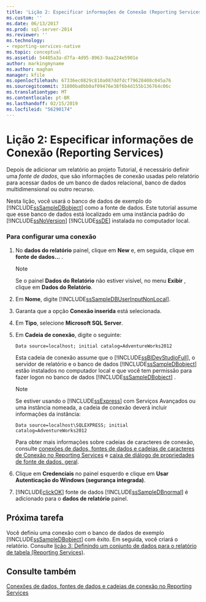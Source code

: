```yaml
---
title: 'Lição 2: Especificar informações de Conexão (Reporting Services) | Microsoft Docs'
ms.custom: ''
ms.date: 06/13/2017
ms.prod: sql-server-2014
ms.reviewer: ''
ms.technology:
- reporting-services-native
ms.topic: conceptual
ms.assetid: 54405a3a-d7fa-4d95-8963-9aa224e5901e
author: markingmyname
ms.author: maghan
manager: kfile
ms.openlocfilehash: 67336ec0829c810a087ddfdcf79628408c045a76
ms.sourcegitcommit: 31800ba0bb0af09476e38f6b4d155b136764c06c
ms.translationtype: MT
ms.contentlocale: pt-BR
ms.lasthandoff: 02/15/2019
ms.locfileid: "56290174"
---
```

# <a name="lesson-2-specifying-connection-information-reporting-services"></a>Lição 2: Especificar informações de Conexão (Reporting Services)
  Depois de adicionar um relatório ao projeto Tutorial, é necessário definir uma *fonte de dados*, que são informações de conexão usadas pelo relatório para acessar dados de um banco de dados relacional, banco de dados multidimensional ou outro recurso.  
  
 Nesta lição, você usará o banco de dados de exemplo do [!INCLUDE[ssSampleDBobject](../includes/sssampledbobject-md.md)] como a fonte de dados. Este tutorial assume que esse banco de dados está localizado em uma instância padrão do [!INCLUDE[ssNoVersion](../includes/ssnoversion-md.md)] [!INCLUDE[ssDE](../includes/ssde-md.md)] instalada no computador local.  
  
### <a name="to-set-up-a-connection"></a>Para configurar uma conexão  
  
1.  No **dados do relatório** painel, clique em **New** e, em seguida, clique em **fonte de dados...** .  
  
    > [!NOTE]  
    >  Se o painel **Dados do Relatório** não estiver visível, no menu **Exibir** , clique em **Dados do Relatório**.  
  
2.  Em **Nome**, digite [!INCLUDE[ssSampleDBUserInputNonLocal](../includes/sssampledbuserinputnonlocal-md.md)].  
  
3.  Garanta que a opção **Conexão inserida** está selecionada.  
  
4.  Em **Tipo**, selecione **Microsoft SQL Server**.  
  
5.  Em **Cadeia de conexão**, digite o seguinte:  
  
    ```  
    Data source=localhost; initial catalog=AdventureWorks2012  
    ```  
  
     Esta cadeia de conexão assume que o [!INCLUDE[ssBIDevStudioFull](../includes/ssbidevstudiofull-md.md)], o servidor de relatório e o banco de dados [!INCLUDE[ssSampleDBobject](../includes/sssampledbobject-md.md)] estão instalados no computador local e que você tem permissão para fazer logon no banco de dados [!INCLUDE[ssSampleDBobject](../includes/sssampledbobject-md.md)] .  
  
    > [!NOTE]  
    >  Se estiver usando o [!INCLUDE[ssExpress](../includes/ssexpress-md.md)] com Serviços Avançados ou uma instância nomeada, a cadeia de conexão deverá incluir informações da instância:  
    >   
    >  `Data source=localhost\SQLEXPRESS; initial catalog=AdventureWorks2012`  
    >   
    >  Para obter mais informações sobre cadeias de caracteres de conexão, consulte [conexões de dados, fontes de dados e cadeias de caracteres de Conexão no Reporting Services](data-connections-data-sources-and-connection-strings-in-reporting-services.md) e [caixa de diálogo de propriedades de fonte de dados, geral](data-source-properties-dialog-box-general.md).  
  
6.  Clique em **Credenciais** no painel esquerdo e clique em **Usar Autenticação do Windows (segurança integrada)**.  
  
7.  [!INCLUDE[clickOK](../includes/clickok-md.md)] fonte de dados [!INCLUDE[ssSampleDBnormal](../includes/sssampledbnormal-md.md)] é adicionado para o **dados de relatório** painel.  
  
## <a name="next-task"></a>Próxima tarefa  
 Você definiu uma conexão com o banco de dados de exemplo [!INCLUDE[ssSampleDBobject](../includes/sssampledbobject-md.md)] com êxito. Em seguida, você criará o relatório. Consulte [lição 3: Definindo um conjunto de dados para o relatório de tabela &#40;Reporting Services&#41;](lesson-3-defining-a-dataset-for-the-table-report-reporting-services.md).  
  
## <a name="see-also"></a>Consulte também  
 [Conexões de dados, fontes de dados e cadeias de conexão no Reporting Services](data-connections-data-sources-and-connection-strings-in-reporting-services.md)  
  
  
